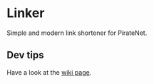 # Linker

Simple and modern link shortener for PirateNet.

## Dev tips

Have a look at the [wiki page](https://git.piratenet.work/piratenet/linker/wiki/Development).